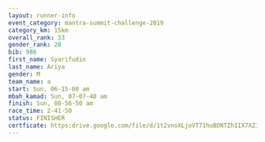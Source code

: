 ```yaml
---
layout: runner-info 
event_category: mantra-summit-challenge-2019 
category_km: 15km 
overall_rank: 33
gender_rank: 28
bib: 986
first_name: Syarifudin
last_name: Ariya
gender: M
team_name: a
start: Sun, 06-15-00 am
mbah_kamad: Sun, 07-07-40 am
finish: Sun, 08-56-50 am
race_time: 2-41-50
status: FINISHER
certficate: https:drive.google.com/file/d/1t2vnoXLjoVT71huBDNTZhIIX7XZ1JNrn/view?usp=sharing
---
```

